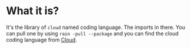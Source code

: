 # What it is?

It's the library of `cloud` named coding language. 
The imports in there. You can pull one by using `rain -pull --package` and you can find the cloud coding language from [Cloud](https://github.com/aqwozsky/Cloud).
